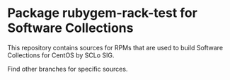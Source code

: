 # Package rubygem-rack-test for Software Collections

This repository contains sources for RPMs that are used
to build Software Collections for CentOS by SCLo SIG.

Find other branches for specific sources.
